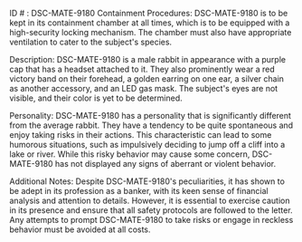 ID # : DSC-MATE-9180
Containment Procedures:
DSC-MATE-9180 is to be kept in its containment chamber at all times, which is to be equipped with a high-security locking mechanism. The chamber must also have appropriate ventilation to cater to the subject's species.

Description:
DSC-MATE-9180 is a male rabbit in appearance with a purple cap that has a headset attached to it. They also prominently wear a red victory band on their forehead, a golden earring on one ear, a silver chain as another accessory, and an LED gas mask. The subject's eyes are not visible, and their color is yet to be determined.

Personality:
DSC-MATE-9180 has a personality that is significantly different from the average rabbit. They have a tendency to be quite spontaneous and enjoy taking risks in their actions. This characteristic can lead to some humorous situations, such as impulsively deciding to jump off a cliff into a lake or river. While this risky behavior may cause some concern, DSC-MATE-9180 has not displayed any signs of aberrant or violent behavior.

Additional Notes:
Despite DSC-MATE-9180's peculiarities, it has shown to be adept in its profession as a banker, with its keen sense of financial analysis and attention to details. However, it is essential to exercise caution in its presence and ensure that all safety protocols are followed to the letter. Any attempts to prompt DSC-MATE-9180 to take risks or engage in reckless behavior must be avoided at all costs.